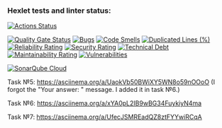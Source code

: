 ### Hexlet tests and linter status:
[![Actions Status](https://github.com/mtvru/java-project-61/actions/workflows/hexlet-check.yml/badge.svg)](https://github.com/mtvru/java-project-61/actions)

[![Quality Gate Status](https://sonarcloud.io/api/project_badges/measure?project=mtvru_java-project-61&metric=alert_status)](https://sonarcloud.io/summary/new_code?id=mtvru_java-project-61)
[![Bugs](https://sonarcloud.io/api/project_badges/measure?project=mtvru_java-project-61&metric=bugs)](https://sonarcloud.io/summary/new_code?id=mtvru_java-project-61)
[![Code Smells](https://sonarcloud.io/api/project_badges/measure?project=mtvru_java-project-61&metric=code_smells)](https://sonarcloud.io/summary/new_code?id=mtvru_java-project-61)
[![Duplicated Lines (%)](https://sonarcloud.io/api/project_badges/measure?project=mtvru_java-project-61&metric=duplicated_lines_density)](https://sonarcloud.io/summary/new_code?id=mtvru_java-project-61)
[![Reliability Rating](https://sonarcloud.io/api/project_badges/measure?project=mtvru_java-project-61&metric=reliability_rating)](https://sonarcloud.io/summary/new_code?id=mtvru_java-project-61)
[![Security Rating](https://sonarcloud.io/api/project_badges/measure?project=mtvru_java-project-61&metric=security_rating)](https://sonarcloud.io/summary/new_code?id=mtvru_java-project-61)
[![Technical Debt](https://sonarcloud.io/api/project_badges/measure?project=mtvru_java-project-61&metric=sqale_index)](https://sonarcloud.io/summary/new_code?id=mtvru_java-project-61)
[![Maintainability Rating](https://sonarcloud.io/api/project_badges/measure?project=mtvru_java-project-61&metric=sqale_rating)](https://sonarcloud.io/summary/new_code?id=mtvru_java-project-61)
[![Vulnerabilities](https://sonarcloud.io/api/project_badges/measure?project=mtvru_java-project-61&metric=vulnerabilities)](https://sonarcloud.io/summary/new_code?id=mtvru_java-project-61)

[![SonarQube Cloud](https://sonarcloud.io/images/project_badges/sonarcloud-highlight.svg)](https://sonarcloud.io/summary/new_code?id=mtvru_java-project-61)

Task №5: https://asciinema.org/a/UaokVb50BWiXY5WN8o59nOOoO (I forgot the "Your answer: " message. I added it in task №6.)

Task №6: https://asciinema.org/a/xYA0pL2IB9wBG34FuykiyN4ma

Task №7: https://asciinema.org/a/UfecJSMREadQZ8ztFYYwiRCqA